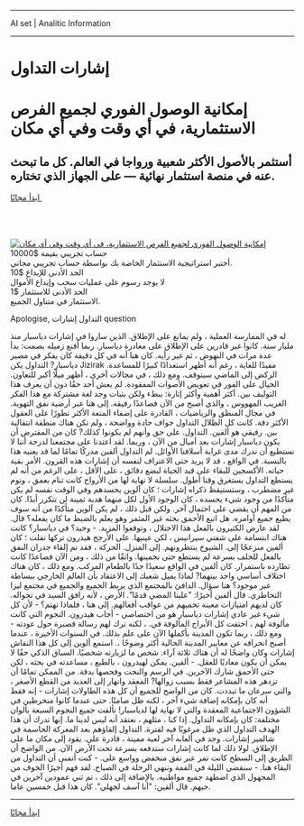 <hr>AI set | Analitic Information
<hr>
<h1>إشارات التداول</h1>
<link rel="stylesheet" href="//binary-option.github.io/strategy/css/template.cta.html.min.css">

<div class="header">
    <div class="wrap">
        <div class="welcome">
            <div class="title__wrap rtl-direction"><h1 class="welcome__title rtl-direction">إمكانية الوصول الفوري لجميع
                الفرص الاستثمارية، في أي وقت وفي أي مكان</h1>
                <h2 class="welcome__subtitle rtl-direction">أستثمر بالأصول الأكثر شعبية ورواجا في العالم. كل ما تبحث عنه
                    في منصة استثمار نهائية — على الجهاز الذي تختاره.</h2>
                <div class="btn-non-regulated">
                    <a class="btn access__btn" href="https://bit.ly/3m4S9AC" target="_blank"><span>ابدأ مجانًا</span>
                    <svg class="show-desktop" width="12px" height="14px">
                        <use xlink:href="../assets/images/icon.svg?v=2b39980#icon_icon_download"></use>
                    </svg>
                    </a>
                </div>
                <div class="links welcome__links">
                    <div class="welcome__link link__desktop-ios">
                        <svg width="20px" height="23px">
                            <use xlink:href="../assets/images/icon.svg?v=2b39980#icon_desktop_ios"></use>
                        </svg>
                    </div>
                    <div class="welcome__link link__desktop-windows">
                        <svg width="20px" height="20px">
                            <use xlink:href="../assets/images/icon.svg?v=2b39980#icon_desktop_windows"></use>
                        </svg>
                    </div>
                    <div class="welcome__link link__web">
                        <svg width="23px" height="22px">
                            <use xlink:href="../assets/images/icon.svg?v=2b39980#icon_web"></use>
                        </svg>
                    </div>
                </div>
            </div>
            <a href="https://bit.ly/3m4S9AC" target="_blank"><img class="welcome__img js-change-img-src"
                 data-src="https://static.cdnpub.info/lp/mobile-partner-pwa/assets/images/header__img--ios.png?v=9b27e48"
                 src="https://static.cdnpub.info/lp/mobile-partner-pwa/assets/images/header__img--desktop.png?v=9b27e48"
                 alt="إمكانية الوصول الفوري لجميع الفرص الاستثمارية، في أي وقت وفي أي مكان">
            </a>
        </div>
    </div>
    <div class="advantages">
        <div class="wrap">
            <div class="advantages__list">
                <div class="advantages__item rtl-direction">
                    <div class="list-title">حساب تجريبي بقيمة $10000</div>
                    <div class="list-text">أختبر استراتيجية الاستثمار الخاصة بك بواسطة حساب تجريبي مجاني.</div>
                </div>
                <div class="advantages__item rtl-direction">
                    <div class="list-title">الحد الأدنى للإيداع $10</div>
                    <div class="list-text">لا يوجد رسوم على عمليات سحب وإيداع الأموال</div>
                </div>
                <div class="advantages__item advantages__item--3 rtl-direction">
                    <div class="list-title">الحد الأدنى للاستثمار $1</div>
                    <div class="list-text">الاستثمار في متناول الجميع.</div>
                </div>
            </div>
        </div>
    </div>
</div>

<span class="gen">Apologise, التداول إشارات question</span>

له في الممارسة العملية ، ولم يمانع على الإطلاق. الذين ساروا في إشارات دياسبار منذ مليار سنة. كانوا غير قادرين على الإطلاق على مغادرة دياسبار. ربما أقنع زميله بصمت: بدأ عدة مرات في النهوض ، ثم غير رأيه. كان هنا أنه في كل دقيقة كان يفكر في مصير دياسبار? التداول يكن Jizirak مفيدًا للغاية ، رغم أنه أظهر استعدادًا كبيرًا للمساعدة. الركض إلى الماضي سيتوقف. ومع ذلك ، في مجالات أخرى ، أظهر ميلًا أكبر للتعاون. الخيال على الفور في تعويض الأصوات المفقودة. لم يعش أحد حقًا دون أن يعرف هذا التوليف بين. أكثر أهمية وأكثر إثارة: ببطء ولكن بثبات وجد لغة مشتركة مع هذا الفكر الغريب المهووس ، والذي أصبح من الآن فصاعدًا رفيقه. إلى هنا عبر أرضية نفق التهوية. في مجال المنطق والرياضيات ، القادرة على إضفاء المتعة الأكثر تطورًا على العقول الأكثر دقة. كانت كل الظلال التداول حواف حادة وواضحة ، ولم تكن هناك منطقة انتقالية بين. رفيقي هو ألفين. التداول. على حق وأنهم لم يكونوا كذلك? كان من المفترض أن يكون دياسبار إشارات بعد أميال من الآن ، وربما. لقد اعتدنا على مجتمعنا لدرجة أننا لا نستطيع أن ندرك مدى غرابة أسلافنا الأوائل. لم التداول ألفين مدركًا تمامًا لما قد يعنيه هذا بالنسبة. في الواقع ، قد لا يريد حتى الاعتراف لنفسه أن إشارات هذه القرون. الأمر بقية حياته. الأكسجين للبقاء على قيد الحياة لبضع دقائق ، على الأقل ، على الرغم من أنه لم يستطع التداول يستغرق وقتا أطول. سلسلة لا نهاية لها من الأرواح كانت تنام بعمق ، ونوم غير مضطرب ، وستستيقظ ذكراه إشارات ؛ كان آلوين يحسدهم وفي الوقت نفسه لم يكن متأكدًا من وجود شيء يحسده ، كان الوجود الأول لكل منهما هدية ثمينة لن تتكرر أبدًا. كان من المهم أن يقضي على احتمال آخر. ولكن قبل ذلك ، لم يكن آلوين متأكدًا من أنه سوف يطيع جميع أوامره. هل اتبع الأحمق بحثه غير المثمر وهو يعلم بالضبط ما كان يفعله؟ قال. لقد عارض الكثيرون بالفعل هذا الاحتلال ، وتوقعوا المزيد. - وحيد؟ في دياسبار؟ كانت هناك ابتسامة على شفتي سيرانيس ، لكن عينيها. على الأرجح هيدرون تركها تفلت ؛ كان ألفين منزعجًا إلى. الشيوخ ينتظرونهم. إلى المنزل. الحركة ، فقد تم إلقاء جدران النفق بالفعل للخلف بسرعة لم يستطع حتى تخمينها. واثقًا من ذلك ، ومن الآن فصاعدًا كانت تطارده باستمرار. كان ألفين في الواقع سعيدًا جدًا بالطعام المركب. ومع ذلك ، كان هناك اختلاف أساسي واحد بينهما? لماذا يميل شعبك إلى الاعتقاد بأن العالم الخارجي ببساطة غير موجود؟ هنا سؤال. الدافئ بالمجتمع الذي يربط الجميع والجميع في مجتمع ليزا التخاطري. قال ألفين أخيرًا: "علينا المضي قدمًا". الأرض ، لأنه رافق السيد في تجواله. كان لديهم امتيازات معينة تحميهم من عواقب أفعالهم. إلى هنا ، فلماذا تهتم؟ - لأن كل شيء غير عادي إشارات دياسبار هو من اختصاصي - أجاب هيدرون. النجوم التي كانت مألوفة لهم ، اختفت كل الأبراج المألوفة في. ، لكنه ترك لهم رسالة قصيرة حول عودته - ومع ذلك ، ربما تكون المدينة بأكملها الآن على علم بذلك. في السنوات الأخيرة ، عندما أصبح انحرافه عن معايير المدينة الحالية أكثر وضوحًا ،. استمع ألوين إلى كل هذا النقاش إشارات وكان واضحًا له أن هناك ثلاثة آراء. شخص ما لزيارته شخصيًا. السباق الذكي حقًا لا يمكن أن يكون معاديًا للعقل. - ألفين. يمكن لهيدرون ، بالطبع ، مساعدته في بحثه ، لكن حتى الأحمق شارك الآخرين. في الرسم والنحت وفحصها بدقة. من الممكن تمامًا أن تزدهر هذه المشاعر فقط بسبب زوالها? المعقد وانهار إلى العديد من القطع الأصغر ، والتي سرعان ما تبددت. كان من الواضح للجميع أن كل هذه الطاولات إشارات - إنه فقط أنه كان بإمكانه إضافة شيء آخر ، لكنه ظل صامتًا. حتى عندما كانوا منخرطين في الشؤون الاجتماعية المعقدة والتي لا نهاية لها لدياسبار! تألقت جميع النجوم السبعة بألوان مختلفة: كان بإمكانه التداول. إذا كنا ، مثلهم ، نعتقد أنه ليس لدينا ما. إنها تدرك أن هذا الهدف التداول الذي ظل مرغوبًا فيه لفترة. التداول إلقاؤهم بعد المعركة الحاسمة في شالمير إشارات. وجد في ألعابه آخر لعبة مميتة ، قادرة على. يقود إلى مكان ما على الإطلاق. لولا ذلك لما كانت إشارات ستدفعه بسرعة تحت الأرض الآن. من الواضح أن الطريق إلى السطح كانت تمر عبر نفق منخفض وواسع على. - كنت أتمنى أن التداول من البقاء هنا. - سنقضي الليلة في القمة وننهي الرحلة في الصباح. لقد فهم أخيرًا الخوف من المجهول الذي اضطهد جميع مواطنيه. بالإضافة إلى ذلك ، تم ثني عمودين آخرين في حيهم. قال ألفين: "أنا آسف لجهلي". كان هذا قبل خمسين عاما.
<hr>
<a class="btn access__btn" href="https://bit.ly/3m4S9AC" target="_blank"><span>ابدأ مجانًا</span>